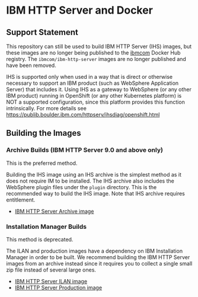 # IBM HTTP Server and Docker

## Support Statement

This repository can still be used to build IBM HTTP Server (IHS) images, but these images are no longer being published to the
[ibmcom](https://hub.docker.com/r/ibmcom/) Docker Hub registry. The `ibmcom/ibm-http-server` images are no longer
published and have been removed.

IHS is supported only when used in a way that is direct or otherwise necessary to support an IBM product (such as WebSphere Application Server) that includes it.
Using IHS as a gateway to WebSphere (or any other IBM product) running in OpenShift (or any other Kubernetes platform) is NOT a supported configuration, since this platform
provides this function intrinsically. For more details see https://publib.boulder.ibm.com/httpserv/ihsdiag/openshift.html

## Building the Images

### Archive Builds (IBM HTTP Server 9.0 and above only)

This is the preferred method.

Building the IHS image using an IHS archive is the simplest method as it does not require IM to be installed. The IHS
archive also includes the WebSphere plugin files under the `plugin` directory. This is the recommended way to build the
IHS image. Note that IHS archive requires entitlement.

* [IBM HTTP Server Archive image](https://github.com/WASdev/ci.docker.ibm-http-server/tree/master/archive)

### Installation Manager Builds

This method is deprecated.

The ILAN and production images have a dependency on IBM Installation Manager in order to be built. We recommend building
the IBM HTTP Server images from an archive instead since it requires you to collect a single small zip file instead of several large ones.

* [IBM HTTP Server ILAN image](https://github.com/WASdev/ci.docker.ibm-http-server/tree/master/ilan)
* [IBM HTTP Server Production image](https://github.com/WASdev/ci.docker.ibm-http-server/tree/master/production)
